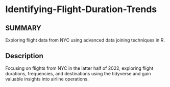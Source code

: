 # Identifying-Flight-Duration-Trends

## SUMMARY
Exploring flight data from NYC using advanced data joining techniques in R.

## Description
Focusing on flights from NYC in the latter half of 2022, exploring flight durations, frequencies, and destinations using the tidyverse and gain valuable insights into airline operations.
